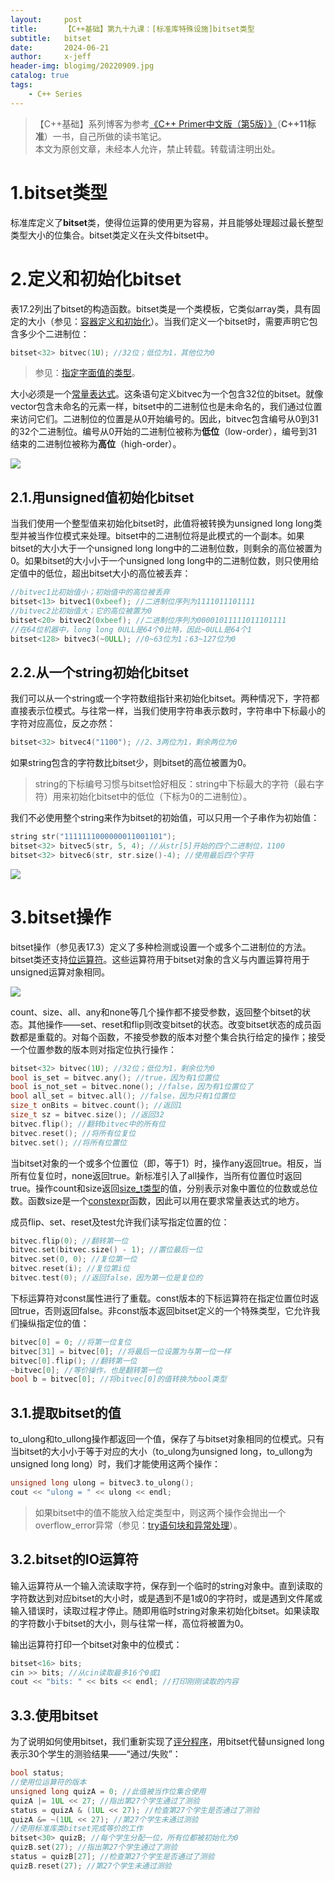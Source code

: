 ```yaml
---
layout:     post
title:      【C++基础】第九十九课：[标准库特殊设施]bitset类型
subtitle:   bitset
date:       2024-06-21
author:     x-jeff
header-img: blogimg/20220909.jpg
catalog: true
tags:
    - C++ Series
---
```

>【C++基础】系列博客为参考[《C++ Primer中文版（第5版）》](https://www.phei.com.cn/module/goods/wssd_content.jsp?bookid=37655)（**C++11标准**）一书，自己所做的读书笔记。  
>本文为原创文章，未经本人允许，禁止转载。转载请注明出处。

# 1.bitset类型

标准库定义了**bitset**类，使得位运算的使用更为容易，并且能够处理超过最长整型类型大小的位集合。bitset类定义在头文件bitset中。

# 2.定义和初始化bitset

表17.2列出了bitset的构造函数。bitset类是一个类模板，它类似array类，具有固定的大小（参见：[容器定义和初始化](http://shichaoxin.com/2022/09/09/C++基础-第五十一课-顺序容器-容器库概览/#5容器定义和初始化)）。当我们定义一个bitset时，需要声明它包含多少个二进制位：

```c++
bitset<32> bitvec(1U); //32位；低位为1，其他位为0
```

>参见：[指定字面值的类型](http://shichaoxin.com/2019/05/13/C++基础-第七课-字面值常量/#5指定字面值的类型)。

大小必须是一个[常量表达式](http://shichaoxin.com/2019/08/17/C++基础-第十课-const限定符/#6constexpr和常量表达式)。这条语句定义bitvec为一个包含32位的bitset。就像vector包含未命名的元素一样，bitset中的二进制位也是未命名的，我们通过位置来访问它们。二进制位的位置是从0开始编号的。因此，bitvec包含编号从0到31的32个二进制位。编号从0开始的二进制位被称为**低位**（low-order），编号到31结束的二进制位被称为**高位**（high-order）。

![](https://xjeffblogimg.oss-cn-beijing.aliyuncs.com/BLOGIMG/BlogImage/CPPSeries/Lesson99/99x1.png)

## 2.1.用unsigned值初始化bitset

当我们使用一个整型值来初始化bitset时，此值将被转换为unsigned long long类型并被当作位模式来处理。bitset中的二进制位将是此模式的一个副本。如果bitset的大小大于一个unsigned long long中的二进制位数，则剩余的高位被置为0。如果bitset的大小小于一个unsigned long long中的二进制位数，则只使用给定值中的低位，超出bitset大小的高位被丢弃：

```c++
//bitvec1比初始值小；初始值中的高位被丢弃
bitset<13> bitvec1(0xbeef); //二进制位序列为1111011101111
//bitvec2比初始值大；它的高位被置为0
bitset<20> bitvec2(0xbeef); //二进制位序列为00001011111011101111
//在64位机器中，long long 0ULL是64个0比特，因此~0ULL是64个1
bitset<128> bitvec3(~0ULL); //0~63位为1；63~127位为0
```

## 2.2.从一个string初始化bitset

我们可以从一个string或一个字符数组指针来初始化bitset。两种情况下，字符都直接表示位模式。与往常一样，当我们使用字符串表示数时，字符串中下标最小的字符对应高位，反之亦然：

```c++
bitset<32> bitvec4("1100"); //2、3两位为1，剩余两位为0
```

如果string包含的字符数比bitset少，则bitset的高位被置为0。

>string的下标编号习惯与bitset恰好相反：string中下标最大的字符（最右字符）用来初始化bitset中的低位（下标为0的二进制位）。

我们不必使用整个string来作为bitset的初始值，可以只用一个子串作为初始值：

```c++
string str("1111111000000011001101");
bitset<32> bitvec5(str, 5, 4); //从str[5]开始的四个二进制位，1100
bitset<32> bitvec6(str, str.size()-4); //使用最后四个字符
```

![](https://xjeffblogimg.oss-cn-beijing.aliyuncs.com/BLOGIMG/BlogImage/CPPSeries/Lesson99/99x2.png)

# 3.bitset操作

bitset操作（参见表17.3）定义了多种检测或设置一个或多个二进制位的方法。bitset类还支持[位运算符](http://shichaoxin.com/2021/07/03/C++基础-第二十六课-位运算符/)。这些运算符用于bitset对象的含义与内置运算符用于unsigned运算对象相同。

![](https://xjeffblogimg.oss-cn-beijing.aliyuncs.com/BLOGIMG/BlogImage/CPPSeries/Lesson99/99x3.png)

count、size、all、any和none等几个操作都不接受参数，返回整个bitset的状态。其他操作——set、reset和flip则改变bitset的状态。改变bitset状态的成员函数都是重载的。对每个函数，不接受参数的版本对整个集合执行给定的操作；接受一个位置参数的版本则对指定位执行操作：

```c++
bitset<32> bitvec(1U); //32位；低位为1，剩余位为0
bool is_set = bitvec.any(); //true，因为有1位置位
bool is_not_set = bitvec.none(); //false，因为有1位置位了
bool all_set = bitvec.all(); //false，因为只有1位置位
size_t onBits = bitvec.count(); //返回1
size_t sz = bitvec.size(); //返回32
bitvec.flip(); //翻转bitvec中的所有位
bitvec.reset(); //将所有位复位
bitvec.set(); //将所有位置位
```

当bitset对象的一个或多个位置位（即，等于1）时，操作any返回true。相反，当所有位复位时，none返回true。新标准引入了all操作，当所有位置位时返回true。操作count和size返回[size\_t类型](http://shichaoxin.com/2020/05/31/C++基础-第十七课-数组/#3访问数组元素)的值，分别表示对象中置位的位数或总位数。函数size是一个[constexpr](http://shichaoxin.com/2019/08/17/C++基础-第十课-const限定符/#6constexpr和常量表达式)函数，因此可以用在要求常量表达式的地方。

成员flip、set、reset及test允许我们读写指定位置的位：

```c++
bitvec.flip(0); //翻转第一位
bitvec.set(bitvec.size() - 1); //置位最后一位
bitvec.set(0, 0); //复位第一位
bitvec.reset(i); //复位第i位
bitvec.test(0); //返回false，因为第一位是复位的
```

下标运算符对const属性进行了重载。const版本的下标运算符在指定位置位时返回true，否则返回false。非const版本返回bitset定义的一个特殊类型，它允许我们操纵指定位的值：

```c++
bitvec[0] = 0; //将第一位复位
bitvec[31] = bitvec[0]; //将最后一位设置为与第一位一样
bitvec[0].flip(); //翻转第一位
~bitvec[0]; //等价操作，也是翻转第一位
bool b = bitvec[0]; //将bitvec[0]的值转换为bool类型
```

## 3.1.提取bitset的值

to\_ulong和to\_ullong操作都返回一个值，保存了与bitset对象相同的位模式。只有当bitset的大小小于等于对应的大小（to\_ulong为unsigned long，to\_ullong为unsigned long long）时，我们才能使用这两个操作：

```c++
unsigned long ulong = bitvec3.to_ulong();
cout << "ulong = " << ulong << endl;
```

>如果bitset中的值不能放入给定类型中，则这两个操作会抛出一个overflow\_error异常（参见：[try语句块和异常处理](http://shichaoxin.com/2021/11/19/C++基础-第三十三课-try语句块和异常处理/)）。

## 3.2.bitset的IO运算符

输入运算符从一个输入流读取字符，保存到一个临时的string对象中。直到读取的字符数达到对应bitset的大小时，或是遇到不是1或0的字符时，或是遇到文件尾或输入错误时，读取过程才停止。随即用临时string对象来初始化bitset。如果读取的字符数小于bitset的大小，则与往常一样，高位将被置为0。

输出运算符打印一个bitset对象中的位模式：

```c++
bitset<16> bits;
cin >> bits; //从cin读取最多16个0或1
cout << "bits: " << bits << endl; //打印刚刚读取的内容
```

## 3.3.使用bitset

为了说明如何使用bitset，我们重新实现了[评分程序](http://shichaoxin.com/2021/07/03/C++基础-第二十六课-位运算符/#5使用位运算符)，用bitset代替unsigned long表示30个学生的测验结果——“通过/失败”：

```c++
bool status;
//使用位运算符的版本
unsigned long quizA = 0; //此值被当作位集合使用
quizA |= 1UL << 27; //指出第27个学生通过了测验
status = quizA & (1UL << 27); //检查第27个学生是否通过了测验
quizA &= ~(1UL << 27); //第27个学生未通过测验
//使用标准库类bitset完成等价的工作
bitset<30> quizB; //每个学生分配一位，所有位都被初始化为0
quizB.set(27); //指出第27个学生通过了测验
status = quizB[27]; //检查第27个学生是否通过了测验
quizB.reset(27); //第27个学生未通过测验
```